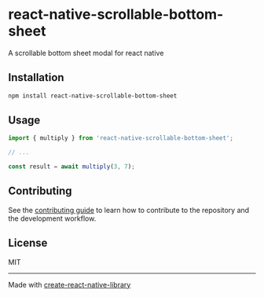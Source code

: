 # react-native-scrollable-bottom-sheet

A scrollable bottom sheet modal for react native

## Installation

```sh
npm install react-native-scrollable-bottom-sheet
```

## Usage

```js
import { multiply } from 'react-native-scrollable-bottom-sheet';

// ...

const result = await multiply(3, 7);
```

## Contributing

See the [contributing guide](CONTRIBUTING.md) to learn how to contribute to the repository and the development workflow.

## License

MIT

---

Made with [create-react-native-library](https://github.com/callstack/react-native-builder-bob)
